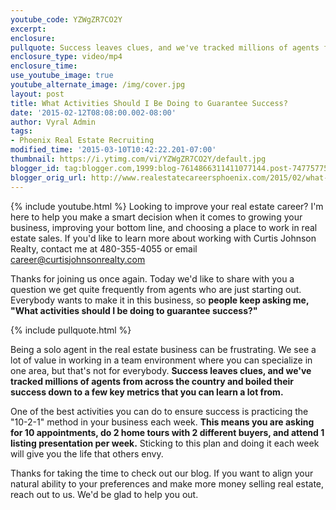 ```yaml
---
youtube_code: YZWgZR7CO2Y
excerpt:
enclosure:
pullquote: Success leaves clues, and we've tracked millions of agents from across the country and boiled their success down to a few key metrics that you can learn a lot from.
enclosure_type: video/mp4
enclosure_time:
use_youtube_image: true
youtube_alternate_image: /img/cover.jpg
layout: post
title: What Activities Should I Be Doing to Guarantee Success?
date: '2015-02-12T08:08:00.002-08:00'
author: Vyral Admin
tags:
- Phoenix Real Estate Recruiting
modified_time: '2015-03-10T10:42:22.201-07:00'
thumbnail: https://i.ytimg.com/vi/YZWgZR7CO2Y/default.jpg
blogger_id: tag:blogger.com,1999:blog-7614866311411077144.post-747757755556153678
blogger_orig_url: http://www.realestatecareersphoenix.com/2015/02/what-activities-should-i-be-doing-to.html
---
```

{% include youtube.html %}
Looking to improve your real estate career? I'm here to help you make a smart decision when it comes to growing your business, improving your bottom line, and choosing a place to work in real estate sales. If you'd like to learn more about working with Curtis Johnson Realty, contact me at 480-355-4055 or email career@curtisjohnsonrealty.com

Thanks for joining us once again. Today we'd like to share with you a question we get quite frequently from agents who are just starting out. Everybody wants to make it in this business, so **people keep asking me, "What activities should I be doing to guarantee success?"**

{% include pullquote.html %}

Being a solo agent in the real estate business can be frustrating. We see a lot of value in working in a team environment where you can specialize in one area, but that's not for everybody. **Success leaves clues, and we've tracked millions of agents from across the country and boiled their success down to a few key metrics that you can learn a lot from.**

One of the best activities you can do to ensure success is practicing the "10-2-1" method in your business each week. **This means you are asking for 10 appointments, do 2 home tours with 2 different buyers, and attend 1 listing presentation per week.** Sticking to this plan and doing it each week will give you the life that others envy.

Thanks for taking the time to check out our blog. If you want to align your natural ability to your preferences and make more money selling real estate, reach out to us. We'd be glad to help you out.
